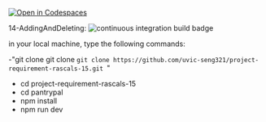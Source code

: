[![Open in Codespaces](https://classroom.github.com/assets/launch-codespace-f4981d0f882b2a3f0472912d15f9806d57e124e0fc890972558857b51b24a6f9.svg)](https://classroom.github.com/open-in-codespaces?assignment_repo_id=9789475)

14-AddingAndDeleting: ![continuous integration build badge](https://github.com/uvic-seng321/a3---getting-started-with-ci-chloezacharias-uvic/actions/workflows/npm-gulp.yml/badge.svg?branch=14-AddingAndDeleting)

in your local machine, type the following commands:

-"git clone git clone ```git clone https://github.com/uvic-seng321/project-requirement-rascals-15.git ```"
- cd project-requirement-rascals-15
- cd pantrypal
- npm install
- npm run dev
